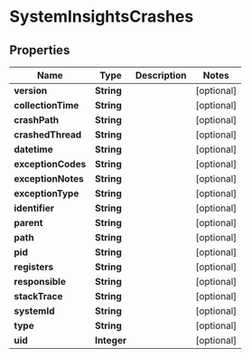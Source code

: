 

# SystemInsightsCrashes


## Properties

| Name | Type | Description | Notes |
|------------ | ------------- | ------------- | -------------|
|**version** | **String** |  |  [optional] |
|**collectionTime** | **String** |  |  [optional] |
|**crashPath** | **String** |  |  [optional] |
|**crashedThread** | **String** |  |  [optional] |
|**datetime** | **String** |  |  [optional] |
|**exceptionCodes** | **String** |  |  [optional] |
|**exceptionNotes** | **String** |  |  [optional] |
|**exceptionType** | **String** |  |  [optional] |
|**identifier** | **String** |  |  [optional] |
|**parent** | **String** |  |  [optional] |
|**path** | **String** |  |  [optional] |
|**pid** | **String** |  |  [optional] |
|**registers** | **String** |  |  [optional] |
|**responsible** | **String** |  |  [optional] |
|**stackTrace** | **String** |  |  [optional] |
|**systemId** | **String** |  |  [optional] |
|**type** | **String** |  |  [optional] |
|**uid** | **Integer** |  |  [optional] |



